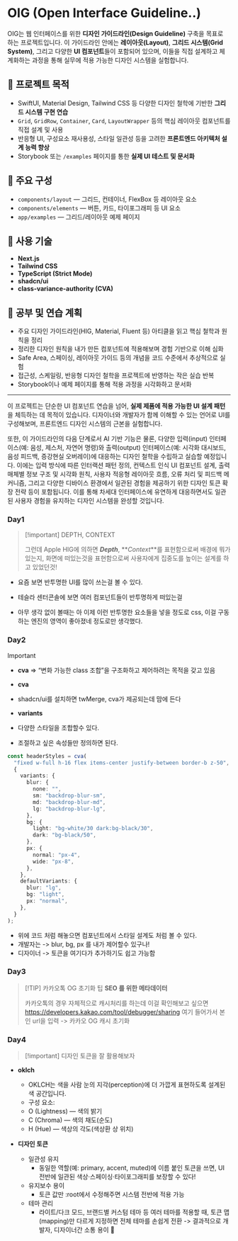 # OIG (Open Interface Guideline..)

OIG는 웹 인터페이스를 위한 **디자인 가이드라인(Design Guideline)** 구축을 목표로 하는 프로젝트입니다. 이 가이드라인 안에는 **레이아웃(Layout)**, **그리드 시스템(Grid System)**, 그리고 다양한 **UI 컴포넌트**들이 포함되어 있으며, 이들을 직접 설계하고 체계화하는 과정을 통해 실무에 적용 가능한 디자인 시스템을 실험합니다.

## 🎯 프로젝트 목적

- SwiftUI, Material Design, Tailwind CSS 등 다양한 디자인 철학에 기반한 **그리드 시스템 구현 연습**
- `Grid`, `GridRow`, `Container`, `Card`, `LayoutWrapper` 등의 핵심 레이아웃 컴포넌트를 직접 설계 및 사용
- 반응형 UI, 구성요소 재사용성, 스타일 일관성 등을 고려한 **프론트엔드 아키텍처 설계 능력 향상**
- Storybook 또는 `/examples` 페이지를 통한 **실제 UI 테스트 및 문서화**

## 🧱 주요 구성

- `components/layout` — 그리드, 컨테이너, FlexBox 등 레이아웃 요소
- `components/elements` — 버튼, 카드, 타이포그래피 등 UI 요소
- `app/examples` — 그리드/레이아웃 예제 페이지

## 🚀 사용 기술

- **Next.js**
- **Tailwind CSS**
- **TypeScript (Strict Mode)**
- **shadcn/ui**
- **class-variance-authority (CVA)**

## 📖 공부 및 연습 계획

- 주요 디자인 가이드라인(HIG, Material, Fluent 등) 아티클을 읽고 핵심 철학과 원칙을 정리
- 정리한 디자인 원칙을 내가 만든 컴포넌트에 적용해보며 경험 기반으로 이해 심화
- Safe Area, 스페이싱, 레이아웃 가이드 등의 개념을 코드 수준에서 추상적으로 실험
- 접근성, 스케일링, 반응형 디자인 철학을 프로젝트에 반영하는 작은 실습 반복
- Storybook이나 예제 페이지를 통해 적용 과정을 시각화하고 문서화

---

이 프로젝트는 단순한 UI 컴포넌트 연습을 넘어, **실제 제품에 적용 가능한 UI 설계 패턴**을 체득하는 데 목적이 있습니다.
디자이너와 개발자가 함께 이해할 수 있는 언어로 UI를 구성해보며, 프론트엔드 디자인 시스템의 근본을 실험합니다.

또한, 이 가이드라인의 다음 단계로서 AI 기반 기능은 물론, 다양한 입력(input) 인터페이스(예: 음성, 제스처, 자연어 명령)와 출력(output) 인터페이스(예: 시각화 대시보드, 음성 피드백, 증강현실 오버레이)에 대응하는 디자인 철학을 수립하고 실습할 예정입니다. 이에는 입력 방식에 따른 인터랙션 패턴 정의, 컨텍스트 인식 UI 컴포넌트 설계, 출력 매체별 정보 구조 및 시각화 원칙, 사용자 적응형 레이아웃 흐름, 오류 처리 및 피드백 메커니즘, 그리고 다양한 디바이스 환경에서 일관된 경험을 제공하기 위한 디자인 토큰 확장 전략 등이 포함됩니다. 이를 통해 차세대 인터페이스에 유연하게 대응하면서도 일관된 사용자 경험을 유지하는 디자인 시스템을 완성할 것입니다.

### Day1

> [!important] DEPTH, CONTEXT
>
> 그런데 Apple HIG에 의하면 **_Depth_**, **_Context_**를 표현함으로써 배경에 뭐가 있는지, 화면에 떠있는것을 표현함으로써 사용자에게 집중도를 높이는 설계를 하고 있었던것!

- 요즘 보면 반투명한 UI를 많이 쓰는걸 볼 수 있다.
- 테슬라 센터콘솔에 보면 여러 컴포넌트들이 반투명하게 떠있는걸

- 아무 생각 없이 볼때는 아 이제 이런 반투명한 요소들을 넣을 정도로 css, 이걸 구동하는 엔진의 영역이 좋아졌네 정도로만 생각했다.

### Day2

> [!important]
>
> - **cva** => “변화 가능한 class 조합”을 구조화하고 제어하려는 목적을 갖고 있음

- **cva**
- shadcn/ui를 설치하면 twMerge, cva가 제공되는데 맘에 든다

- **variants**
- 다양한 스타일을 조합할수 있다.
- 조절하고 싶은 속성들만 정의하면 된다.

```ts
const headerStyles = cva(
  "fixed w-full h-16 flex items-center justify-between border-b z-50",
  {
    variants: {
      blur: {
        none: "",
        sm: "backdrop-blur-sm",
        md: "backdrop-blur-md",
        lg: "backdrop-blur-lg",
      },
      bg: {
        light: "bg-white/30 dark:bg-black/30",
        dark: "bg-black/50",
      },
      px: {
        normal: "px-4",
        wide: "px-8",
      },
    },
    defaultVariants: {
      blur: "lg",
      bg: "light",
      px: "normal",
    },
  }
);
```

- 위에 코드 처럼 해놓으면 컴포넌트에서 스타일 설계도 처럼 볼 수 있다.
- 개발자는 -> blur, bg, px 를 내가 제어할수 있구나!
- 디자이너 -> 토큰을 여기다가 추가하기도 쉽고 가능함

### Day3

> [!TIP] 카카오톡 OG 초기화 팁
> **SEO 를 위한 메타데이터**
>
> 카카오톡의 경우 자체적으로 캐시처리를 하는데 이걸 확인해보고 싶으면
> https://developers.kakao.com/tool/debugger/sharing
> 여기 들어가서 본인 url을 입력 -> 카카오 OG 캐시 초기화

### Day4

> [!important] 디자인 토큰을 잘 활용해보자

- **oklch**

  - OKLCH는 색을 사람 눈의 지각(perception)에 더 가깝게 표현하도록 설계된 색 공간입니다.
  - 구성 요소:
  - O (Lightness) — 색의 밝기
  - C (Chroma) — 색의 채도(순도)
  - H (Hue) — 색상의 각도(색상환 상 위치)

- **디자인 토큰**
  - 일관성 유지
    - 동일한 역할(예: primary, accent, muted)에 이름 붙인 토큰을 쓰면, UI 전반에 일관된 색상·스페이싱·타이포그래피를 보장할 수 있다!
  - 유지보수 용이
    - 토큰 값만 :root에서 수정해주면 시스템 전반에 적용 가능
  - 테마 관리
    - 라이트/다크 모드, 브랜드별 커스텀 테마 등 여러 테마를 적용할 때, 토큰 맵(mapping)만 다르게 지정하면 전체 테마를 손쉽게 전환
      -> 결과적으로 개발자, 디자이너간 소통 용이 🫡
